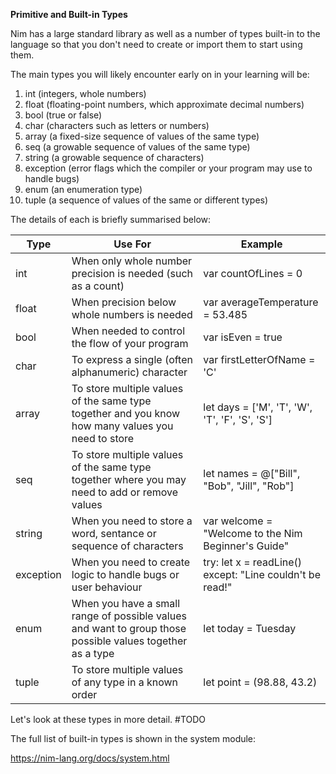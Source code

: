 **Primitive and Built-in Types**

Nim has a large standard library as well as a number of types built-in to the language so that you don't need to create or import them 
to start using them.

The main types you will likely encounter early on in your learning will be:

1. int (integers, whole numbers)
2. float (floating-point numbers, which approximate decimal numbers)
3. bool (true or false)
4. char (characters such as letters or numbers)
5. array (a fixed-size sequence of values of the same type)
6. seq (a growable sequence of values of the same type)
7. string (a growable sequence of characters)
8. exception (error flags which the compiler or your program may use to handle bugs)
9. enum (an enumeration type)
10. tuple (a sequence of values of the same or different types)

The details of each is briefly summarised below:

Type | Use For | Example
------------ | ------------- | -------------
int | When only whole number precision is needed (such as a count)  | var countOfLines = 0
float | When precision below whole numbers is needed | var averageTemperature = 53.485
bool | When needed to control the flow of your program | var isEven = true
char | To express a single (often alphanumeric) character | var firstLetterOfName = 'C'
array | To store multiple values of the same type together and you know how many values you need to store | let days = ['M', 'T', 'W', 'T', 'F', 'S', 'S']
seq | To store multiple values of the same type together where you may need to add or remove values | let names = @["Bill", "Bob", "Jill", "Rob"]
string | When you need to store a word, sentance or sequence of characters | var welcome = "Welcome to the Nim Beginner's Guide"
exception | When you need to create logic to handle bugs or user behaviour | try: let x = readLine() except: "Line couldn't be read!"
enum | When you have a small range of possible values and want to group those possible values together as a type | let today = Tuesday
tuple | To store multiple values of any type in a known order | let point = (98.88, 43.2)

Let's look at these types in more detail. #TODO

The full list of built-in types is shown in the system module:

https://nim-lang.org/docs/system.html
